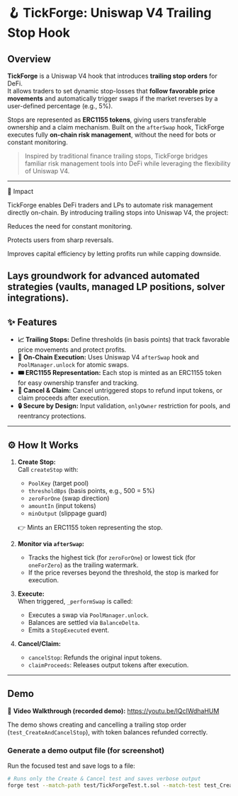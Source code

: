 # 🪝 TickForge: Uniswap V4 Trailing Stop Hook

## Overview
**TickForge** is a Uniswap V4 hook that introduces **trailing stop orders** for DeFi.  
It allows traders to set dynamic stop-losses that **follow favorable price movements** and automatically trigger swaps if the market reverses by a user-defined percentage (e.g., 5%).  

Stops are represented as **ERC1155 tokens**, giving users transferable ownership and a claim mechanism. Built on the `afterSwap` hook, TickForge executes fully **on-chain risk management**, without the need for bots or constant monitoring.

> Inspired by traditional finance trailing stops, TickForge bridges familiar risk management tools into DeFi while leveraging the flexibility of Uniswap V4.

---
🚀 Impact

TickForge enables DeFi traders and LPs to automate risk management directly on-chain.
By introducing trailing stops into Uniswap V4, the project:

Reduces the need for constant monitoring.

Protects users from sharp reversals.

Improves capital efficiency by letting profits run while capping downside.

Lays groundwork for advanced automated strategies (vaults, managed LP positions, solver integrations).
---

## ✨ Features
- **📈 Trailing Stops:** Define thresholds (in basis points) that track favorable price movements and protect profits.
- **🔗 On-Chain Execution:** Uses Uniswap V4 `afterSwap` hook and `PoolManager.unlock` for atomic swaps.
- **🎟 ERC1155 Representation:** Each stop is minted as an ERC1155 token for easy ownership transfer and tracking.
- **🛑 Cancel & Claim:** Cancel untriggered stops to refund input tokens, or claim proceeds after execution.
- **🔒 Secure by Design:** Input validation, `onlyOwner` restriction for pools, and reentrancy protections.

---

## ⚙️ How It Works
1. **Create Stop:**  
   Call `createStop` with:
   - `PoolKey` (target pool)  
   - `thresholdBps` (basis points, e.g., 500 = 5%)  
   - `zeroForOne` (swap direction)  
   - `amountIn` (input tokens)  
   - `minOutput` (slippage guard)

   👉 Mints an ERC1155 token representing the stop.

2. **Monitor via `afterSwap`:**  
   - Tracks the highest tick (for `zeroForOne`) or lowest tick (for `oneForZero`) as the trailing watermark.  
   - If the price reverses beyond the threshold, the stop is marked for execution.

3. **Execute:**  
   When triggered, `_performSwap` is called:  
   - Executes a swap via `PoolManager.unlock`.  
   - Balances are settled via `BalanceDelta`.  
   - Emits a `StopExecuted` event.

4. **Cancel/Claim:**  
   - `cancelStop`: Refunds the original input tokens.  
   - `claimProceeds`: Releases output tokens after execution.

---

## Demo
🎥 **Video Walkthrough (recorded demo):** https://youtu.be/lQcIWdhaHUM

The demo shows creating and cancelling a trailing stop order (`test_CreateAndCancelStop`), with token balances refunded correctly.

### Generate a demo output file (for screenshot)
Run the focused test and save logs to a file:
```bash
# Runs only the Create & Cancel test and saves verbose output
forge test --match-path test/TickForgeTest.t.sol --match-test test_CreateAndCancelStop -vv > demo_output.txt
